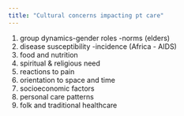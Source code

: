 ```yaml
---
title: "Cultural concerns impacting pt care"
---
```

1) group dynamics-gender roles
-norms (elders)
2) disease susceptibility
-incidence (Africa - AIDS)
3) food and nutrition
4) spiritual &amp; religious need 
5) reactions to pain
6) orientation to space and time
7) socioeconomic factors
8) personal care patterns
9) folk and traditional healthcare

